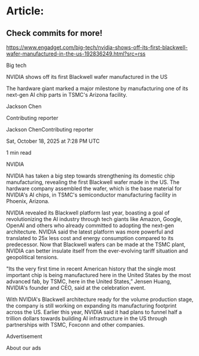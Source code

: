 # Article:

## Check commits for more!
https://www.engadget.com/big-tech/nvidia-shows-off-its-first-blackwell-wafer-manufactured-in-the-us-192836249.html?src=rss

Big tech

NVIDIA shows off its first Blackwell wafer manufactured in the US

The hardware giant marked a major milestone by manufacturing one of its next-gen AI chip parts in TSMC's Arizona facility.

Jackson Chen

Contributing reporter

Jackson ChenContributing reporter

Sat, October 18, 2025 at 7:28 PM UTC

1 min read

NVIDIA

NVIDIA has taken a big step towards strengthening its domestic chip manufacturing, revealing the first Blackwell wafer made in the US. The hardware company assembled the wafer, which is the base material for NVIDIA's AI chips, in TSMC's semiconductor manufacturing facility in Phoenix, Arizona.

NVIDIA revealed its Blackwell platform last year, boasting a goal of revolutionizing the AI industry through tech giants like Amazon, Google, OpenAI and others who already committed to adopting the next-gen architecture. NVIDIA said the latest platform was more powerful and translated to 25x less cost and energy consumption compared to its predecessor. Now that Blackwell wafers can be made at the TSMC plant, NVIDIA can better insulate itself from the ever-evolving tariff situation and geopolitical tensions.

"Its the very first time in recent American history that the single most important chip is being manufactured here in the United States by the most advanced fab, by TSMC, here in the United States,” Jensen Huang, NVIDIA's founder and CEO, said at the celebration event.

With NVIDIA's Blackwell architecture ready for the volume production stage, the company is still working on expanding its manufacturing footprint across the US. Earlier this year, NVIDIA said it had plans to funnel half a trillion dollars towards building AI infrastructure in the US through partnerships with TSMC, Foxconn and other companies.

Advertisement

About our ads